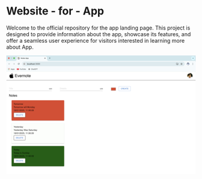 # Website - for - App
Welcome to the official repository for the app landing page. This project is designed to provide information about the app, showcase its features, and offer a seamless user experience for visitors interested in learning more about App.


![image alt](https://github.com/babulalmahto/notes-app/blob/687b265dff56377dd84401c8e1731641f703bdae/notes-app.png)
